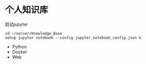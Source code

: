 # 个人知识库

启动jupyter

```
cd ~/server/Knowledge_Base
nohup jupyter notebook --config jupyter_notebook_config.json &
```

- Python
- Docker
- Web
